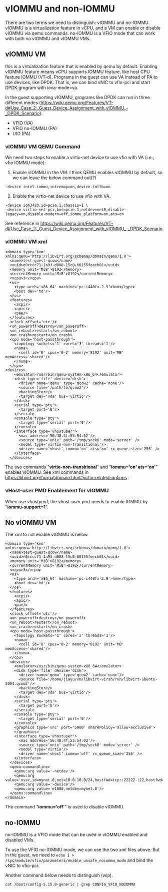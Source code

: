 # vIOMMU and non-IOMMU
There are two terms we need to distinguish: vIOMMU and no-IOMMU.
vIOMMU is a virtualization feature in vCPU,
and a VM can enable or disable vIOMMU via qemu commands.
no-IOMMU is a VFIO mode that can work with both no vIOMMU and vIOMMU VMs.

## vIOMMU VM
this is a virtualization feature that is enabled by qemu by default.
Enabling vIOMMU feature means vCPU supports IOMMU feature,
like host CPU feature IOMMU (VT-d).
Programs in the guest can use VA instead of PA to use devices, like DPDK.
That is, we can bind vNIC to vfio-pci and start DPDK grogram with iova-mode=va.

In the guest supporting vIOMMU,
grograms like DPDK can run in three different modes (https://wiki.qemu.org/Features/VT-d#Use_Case_2:_Guest_Device_Assignment_with_vIOMMU_-_DPDK_Scenario).
- VFIO (VA)
- VFIO no-IOMMU (PA)
- UIO (PA)

### vIOMMU VM QEMU Command
We need two steps to enable a virtio-net device to use vfio with VA (i.e., vfio IOMMU mode):
1. Enable vIOMMU in the VM.
I think QEMU enables vIOMMU by default, so we can leave the below command out(?)
```
-device intel-iommu,intremap=on,device-iotlb=on
```
2. Enable the virtio-net device to use vfio with VA.
```
-device ioh3420,id=pcie.1,chassis=1 \
-device virtio-net-pci,bus=pcie.1,netdev=net0,disable-legacy=on,disable-modern=off,iommu_platform=on,ats=on 
```
See reference in https://wiki.qemu.org/Features/VT-d#Use_Case_2:_Guest_Device_Assignment_with_vIOMMU_-_DPDK_Scenario

### vIOMMU VM xml
```
<domain type='kvm' xmlns:qemu='http://libvirt.org/schemas/domain/qemu/1.0'>
  <name>test-guest-qcow</name>
  <uuid>e0cccc71-1a93-d008-15c0-60155feecb01</uuid>
  <memory unit='MiB'>8192</memory>
  <currentMemory unit='MiB'>8192</currentMemory>
  <vcpu>3</vcpu>
  <os>
    <type arch='x86_64' machine='pc-i440fx-2.9'>hvm</type>
    <boot dev='hd'/>
  </os>
  <features>
    <acpi/>
    <apic/>
    <pae/>
  </features>
  <clock offset='utc'/>
  <on_poweroff>destroy</on_poweroff>
  <on_reboot>restart</on_reboot>
  <on_crash>restart</on_crash>
  <cpu mode='host-passthrough'>
    <topology sockets='1' cores='3' threads='1'/>
    <numa>
      <cell id='0' cpus='0-2' memory='8192' unit='MB' memAccess='shared'/>
    </numa>
  </cpu>
<devices>
    <emulator>/usr/bin/qemu-system-x86_64</emulator>
    <disk type='file' device='disk'>
      <driver name='qemu' type='qcow2' cache='none'/>
      <source file='/path/to/qcow2'/>
      <backingStore/>
      <target dev='vda' bus='virtio'/>
    </disk>
    <serial type='pty'>
      <target port='0'/>
    </serial>
    <console type='pty'>
      <target type='serial' port='0'/>
    </console>
    <interface type='vhostuser'>
      <mac address='56:48:4f:53:54:02'/>
      <source type='unix' path='/tmp/sock0' mode='server' />
      <model type='virtio-non-transitional'/>
      <driver name='vhost' iommu='on' ats='on' rx_queue_size='256' />
    </interface>
  </devices>
```
The two commands "**virtio-non-transitional**" and "**iommu='on' ats='on'**"
enables vIOMMU. See xml commands in https://libvirt.org/formatdomain.html#virtio-related-options .

### vHost-user PMD Enablement for vIOMMU
When use vhostpmd, the vhost-user port needs to enable IOMMU by
"**iommu-support=1**".


## No vIOMMU VM
The xml to not enable vIOMMU is below.
```
<domain type='kvm' xmlns:qemu='http://libvirt.org/schemas/domain/qemu/1.0'>
  <name>test-guest-qcow</name>
  <uuid>e0cccc71-1a93-d008-15c0-60155feecb01</uuid>
  <memory unit='MiB'>8192</memory>
  <currentMemory unit='MiB'>8192</currentMemory>
  <vcpu>3</vcpu>
  <os>
    <type arch='x86_64' machine='pc-i440fx-2.9'>hvm</type>
    <boot dev='hd'/>
  </os>
  <features>
    <acpi/>
    <apic/>
    <pae/>
  </features>
  <clock offset='utc'/>
  <on_poweroff>destroy</on_poweroff>
  <on_reboot>restart</on_reboot>
  <on_crash>restart</on_crash>
  <cpu mode='host-passthrough'>
    <topology sockets='1' cores='3' threads='1'/>
    <numa>
      <cell id='0' cpus='0-2' memory='8192' unit='MB' memAccess='shared'/>
    </numa>
  </cpu>
  <devices>
    <emulator>/usr/bin/qemu-system-x86_64</emulator>
    <disk type='file' device='disk'>
      <driver name='qemu' type='qcow2' cache='none'/>
      <source file='/home/jiayu/vm/libvirt-virsh/run/libvirt-ubuntu-2004.qcow2'/>
      <backingStore/>
      <target dev='vda' bus='virtio'/>
    </disk>
    <serial type='pty'>
      <target port='0'/>
    </serial>
    <console type='pty'>
      <target type='serial' port='0'/>
    </console>
    <graphics type='vnc' port='5900' sharePolicy='allow-exclusive'>
    </graphics>
    <interface type='vhostuser'>
      <mac address='56:48:4f:53:54:02'/>
      <source type='unix' path='/tmp/sock0' mode='server' />
      <model type='virtio'/>
      <driver name='vhost' iommu='off' rx_queue_size='256' />
    </interface>
  </devices>
  <qemu:commandline>
    <qemu:arg value='-netdev'/>
    <qemu:arg value='user,id=mynet.0,net=10.0.10.0/24,hostfwd=tcp::22222-:22,hostfwd=tcp::8000-:8000'/>
    <qemu:arg value='-device'/>
    <qemu:arg value='e1000,netdev=mynet.0'/>
  </qemu:commandline>
</domain>
```
The command "**iommu='off'**" is used to disable vIOMMU.

## no-IOMMU
no-IOMMU is a VFIO mode that can be used in vIOMMU enabled and disabled VMs.

To use the VFIO no-IOMMU mode, we can use the two xml files above.
But in the guest, we need to ```echo 1 > /sys/module/vfio/parameters/enable_unsafe_noiommu_mode```
and bind the vNIC to vfio-pci.

Another command below needs to distinguish (wip).
```
cat /boot/config-5.15.0-generic | grep CONFIG_VFIO_NOIOMMU
```
